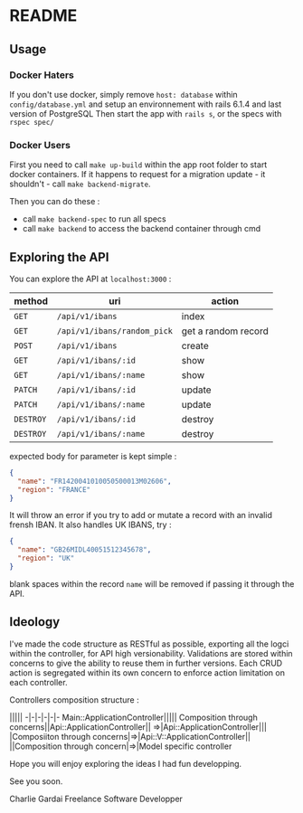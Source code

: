 # README

## Usage

### Docker Haters

If you don't use docker, simply remove `host: database` within `config/database.yml` and setup an environnement with rails 6.1.4 and last version of PostgreSQL
Then start the app with `rails s`, or the specs with `rspec spec/`

### Docker Users

First you need to call `make up-build` within the app root folder to start docker containers.
If it happens to request for a migration update - it shouldn't - call `make backend-migrate`.

Then you can do these :

* call `make backend-spec` to run all specs
* call `make backend` to access the backend container through cmd

## Exploring the API

You can explore the API at `localhost:3000` :

method | uri | action
-------|-----|-------
`GET`|`/api/v1/ibans`|index
`GET`|`/api/v1/ibans/random_pick`|get a random record
`POST`|`/api/v1/ibans`|create
`GET`|`/api/v1/ibans/:id`|show
`GET`|`/api/v1/ibans/:name`|show
`PATCH`|`/api/v1/ibans/:id`|update
`PATCH`|`/api/v1/ibans/:name`|update
`DESTROY`|`/api/v1/ibans/:id`|destroy
`DESTROY`|`/api/v1/ibans/:name`|destroy

expected body for parameter is kept simple :
```json
{
  "name": "FR1420041010050500013M02606",
  "region": "FRANCE"
}
```

It will throw an error if you try to add or mutate a record with an invalid frensh IBAN.
It also handles UK IBANS, try :
```json
{
  "name": "GB26MIDL40051512345678",
  "region": "UK"
}
```

blank spaces within the record `name` will be removed if passing it through the API.

## Ideology

I've made the code structure as RESTful as possible, exporting all the logci within the controller, for API high versionability.
Validations are stored within concerns to give the ability to reuse them in further versions.
Each CRUD action is segregated within its own concern to enforce action limitation on each controller.

Controllers composition structure :

|||||
-|-|-|-|-|-
Main::ApplicationController|||||
Composition through concerns||Api::ApplicationController||
=>|Api::ApplicationController|||
|Composiiton through concerns|=>|Api::V<n>::ApplicationController||
||Composition through concern|=>|Model specific controller



Hope you will enjoy exploring the ideas I had fun developping.

See you soon.

Charlie Gardai
Freelance Software Developper
